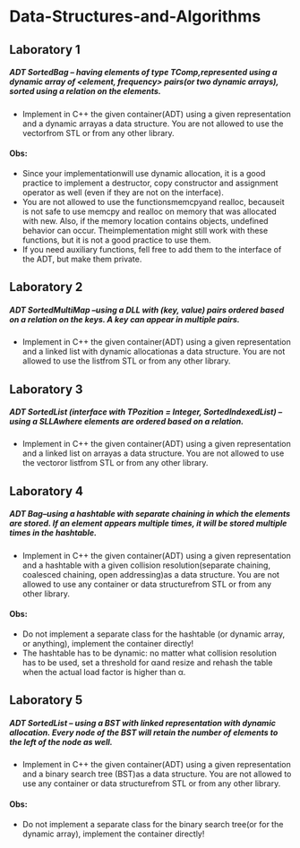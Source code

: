 # Data-Structures-and-Algorithms
## Laboratory 1

##### ADT  SortedBag – having  elements  of  type TComp,represented  using a  dynamic  array  of <element,   frequency>   pairs(or   two   dynamic   arrays),   sorted   using   a   relation  on   the elements.

- Implement  in  C++  the  given container(ADT)  using  a given  representation  and  a dynamic  arrayas a data structure. You are not allowed to use the vectorfrom STL or from any other library.

#### Obs:
- Since your implementationwill use dynamic allocation, it is a good practice to implement a destructor,  copy  constructor  and  assignment  operator  as  well  (even  if  they  are  not  on  the interface).
- You are not allowed to use  the functionsmemcpyand realloc, becauseit is not  safe to use memcpy and realloc on memory  that  was  allocated with new. Also, if the  memory location contains  objects,  undefined  behavior  can  occur. Theimplementation  might  still  work  with these functions, but it is not a good practice to use them.
- If you need auxiliary functions, fell free  to add them to the interface of the ADT,  but  make them private.

## Laboratory 2

##### ADT  SortedMultiMap –using  a  DLL  with  (key,  value)  pairs  ordered  based  on  a  relation  on the keys. A key can appear in multiple pairs.

- Implement in C++ the given container(ADT) using a given representation and a linked list with dynamic allocationas a data  structure. You are not  allowed to use the listfrom STL or from any other library.

## Laboratory 3

##### ADT SortedList (interface with TPozition = Integer, SortedIndexedList) –using a SLLAwhere elements are ordered based on a relation.

- Implement  in  C++  the  given container(ADT)  using  a  given  representation  and  a linked  list on arrayas a data structure. You are not allowed to use the vectoror listfrom STL or from any other library.


## Laboratory 4

##### ADT Bag–using a hashtable with separate chaining in which the elements are stored. If an element appears multiple times, it will be stored multiple times in the hashtable.

- Implement in C++ the given container(ADT) using a given representation and a hashtable with a given  collision  resolution(separate  chaining,  coalesced  chaining,  open  addressing)as  a  data  structure. You are not allowed to use any container or data structurefrom STL or from any other library.

#### Obs:
- Do not implement a separate class for the hashtable (or dynamic array, or anything), implement the container directly!
- The  hashtable  has  to  be  dynamic:  no  matter  what  collision  resolution  has to  be  used,  set  a threshold for αand resize and rehash the table when the actual load factor is higher than α.

## Laboratory 5

##### ADT SortedList – using a BST with linked representation with dynamic allocation. Every node of the BST will retain the number of elements to the left of the node as well.

- Implement  in  C++  the  given container(ADT)  using  a  given  representation  and  a binary  search tree  (BST)as  a  data  structure.  You  are  not  allowed  to  use any container  or  data  structurefrom  STL or from any other library.

#### Obs:
- Do  not  implement  a  separate  class  for  the binary  search  tree(or  for  the  dynamic  array), implement the container directly!

